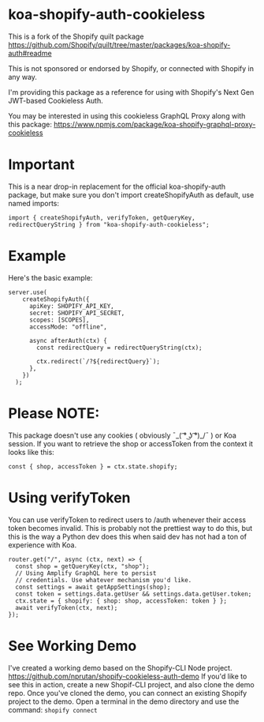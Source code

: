 # koa-shopify-auth-cookieless

This is a fork of the Shopify quilt package https://github.com/Shopify/quilt/tree/master/packages/koa-shopify-auth#readme

This is not sponsored or endorsed by Shopify, or connected with Shopify in any way.

I'm providing this package as a reference for using with Shopify's Next Gen JWT-based Cookieless Auth.

You may be interested in using this cookieless GraphQL Proxy along with this package:
https://www.npmjs.com/package/koa-shopify-graphql-proxy-cookieless

# Important
This is a near drop-in replacement for the official koa-shopify-auth package, but make sure you don't 
import createShopifyAuth as default, use named imports:

```
import { createShopifyAuth, verifyToken, getQueryKey, redirectQueryString } from "koa-shopify-auth-cookieless";

```

# Example
Here's the basic example:
```
server.use(
    createShopifyAuth({
      apiKey: SHOPIFY_API_KEY,
      secret: SHOPIFY_API_SECRET,
      scopes: [SCOPES],
      accessMode: "offline",

      async afterAuth(ctx) {
        const redirectQuery = redirectQueryString(ctx);

        ctx.redirect(`/?${redirectQuery}`);
      },
    })
  );
  ```

# Please NOTE:
This package doesn't use any cookies ( obviously ¯\_( ͡° ͜ʖ ͡°)_/¯ ) or Koa session. If you want to retrieve the shop or accessToken from the 
context it looks like this:

```
const { shop, accessToken } = ctx.state.shopify;
```

# Using verifyToken
You can use verifyToken to redirect users to /auth whenever their access token becomes invalid.
This is probably not the prettiest way to do this, but this is the way a Python dev does this
when said dev has not had a ton of experience with Koa.

```
router.get("/", async (ctx, next) => {
  const shop = getQueryKey(ctx, "shop");
  // Using Amplify GraphQL here to persist
  // credentials. Use whatever mechanism you'd like.
  const settings = await getAppSettings(shop);
  const token = settings.data.getUser && settings.data.getUser.token;
  ctx.state = { shopify: { shop: shop, accessToken: token } };
  await verifyToken(ctx, next);
});
```

# See Working Demo
I've created a working demo based on the Shopify-CLI Node project.  
<https://github.com/nprutan/shopify-cookieless-auth-demo>
If you'd like to see this in action, create a new Shopif-CLI project,
and also clone the demo repo. Once you've cloned the demo, you can connect
an existing Shopify project to the demo. Open a terminal in the 
demo directory and use the command:
```shopify connect```

